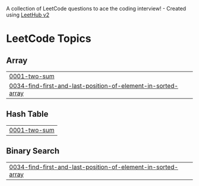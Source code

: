 A collection of LeetCode questions to ace the coding interview! - Created using [LeetHub v2](https://github.com/arunbhardwaj/LeetHub-2.0)
<!---LeetCode Topics Start-->
# LeetCode Topics
## Array
|  |
| ------- |
| [0001-two-sum](https://github.com/abhi6265/daily_dsa_updates/tree/master/0001-two-sum) |
| [0034-find-first-and-last-position-of-element-in-sorted-array](https://github.com/abhi6265/daily_dsa_updates/tree/master/0034-find-first-and-last-position-of-element-in-sorted-array) |
## Hash Table
|  |
| ------- |
| [0001-two-sum](https://github.com/abhi6265/daily_dsa_updates/tree/master/0001-two-sum) |
## Binary Search
|  |
| ------- |
| [0034-find-first-and-last-position-of-element-in-sorted-array](https://github.com/abhi6265/daily_dsa_updates/tree/master/0034-find-first-and-last-position-of-element-in-sorted-array) |
<!---LeetCode Topics End-->